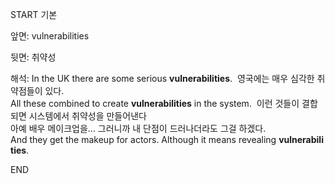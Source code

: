 START
기본

앞면:
vulnerabilities


뒷면:
취약성


해석:
In the UK there are some serious **vulnerabilities**. 
영국에는 매우 심각한 취약점들이 있다.<br>
All these combined to create **vulnerabilities** in the system. 
이런 것들이 결합되면 시스템에서 취약성을 만들어낸다<br>
아예 배우 메이크업을... 그러니까 내 단점이 드러나더라도 그걸 하겠다.
And they get the makeup for actors. Although it means revealing **vulnerabilities**.
<!--ID: 1694872893928-->
END